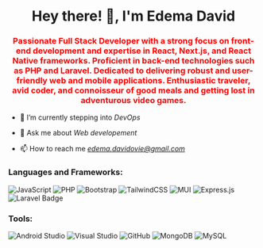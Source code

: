 <h1 align="center">Hey there! 👋, I'm Edema David</h1>
<!-- <img align="center" src="https://readme-typing-svg.demolab.com?font=Fira+Code&pause=1000&width=435&lines=Hello+%F0%9F%91%8B%2C+I'm+Joshua+Clifford.;+A+frontend+developer!" alt="Typing SVG" /> -->
<h3 align="center" style="color:red;">
  Passionate Full Stack Developer with a strong focus on front-end development and expertise in React, Next.js, and React Native frameworks. Proficient in back-end technologies such as PHP and Laravel. 
  Dedicated to delivering robust and user-friendly web and mobile applications. Enthusiastic traveler, avid coder, and connoisseur of good meals and getting lost in adventurous video games. 
</h3>

- 🌱 I’m currently stepping into *DevOps*

- 💬 Ask me about *Web developement*

- 📫 How to reach me *edema.davidovie@gmail.com*

<p align="left">
</p>
<!-- <h2>Enjoy a Meme while you are here. &#128512</h2>
<img src='https://random-memer.herokuapp.com/' title="Meme" alt="Please refresh the page if the meme doesn't show up."  height="500"> -->
<h3 align="left">Languages and Frameworks:</h3>

![JavaScript](https://img.shields.io/badge/javascript-%23323330.svg?style=for-the-badge&logo=javascript&logoColor=%23F7DF1E)
![PHP](https://img.shields.io/badge/php-%23777BB4.svg?style=for-the-badge&logo=php&logoColor=white)
![Bootstrap](https://img.shields.io/badge/bootstrap-%23563D7C.svg?style=for-the-badge&logo=bootstrap&logoColor=white)
![TailwindCSS](https://img.shields.io/badge/tailwindcss-%2338B2AC.svg?style=for-the-badge&logo=tailwind-css&logoColor=white)
![MUI](https://img.shields.io/badge/MUI-%230081CB.svg?style=for-the-badge&logo=mui&logoColor=white)
![Express.js](https://img.shields.io/badge/express.js-%23404d59.svg?style=for-the-badge&logo=express&logoColor=%2361DAFB)
![Laravel Badge](https://img.shields.io/badge/Laravel-FF2D20?logo=laravel&logoColor=fff&style=for-the-badge)
<h3 align="left">Tools:</h3>

![Android Studio](https://img.shields.io/badge/Android%20Studio-3DDC84.svg?style=for-the-badge&logo=android-studio&logoColor=white)
![Visual Studio](https://img.shields.io/badge/Visual%20Studio-5C2D91.svg?style=for-the-badge&logo=visual-studio&logoColor=white)
![GitHub](https://img.shields.io/badge/github-%23121011.svg?style=for-the-badge&logo=github&logoColor=white)
![MongoDB](https://img.shields.io/badge/MongoDB-%234ea94b.svg?style=for-the-badge&logo=mongodb&logoColor=white)
![MySQL](https://img.shields.io/badge/mysql-%2300f.svg?style=for-the-badge&logo=mysql&logoColor=white)
